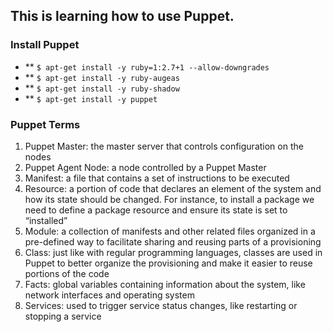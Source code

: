 ## This is learning how to use Puppet.

### Install Puppet
* ** `$ apt-get install -y ruby=1:2.7+1 --allow-downgrades`
* ** `$ apt-get install -y ruby-augeas`
* ** `$ apt-get install -y ruby-shadow`
* ** `$ apt-get install -y puppet`


### Puppet Terms
1. Puppet Master: the master server that controls configuration on the nodes
2. Puppet Agent Node: a node controlled by a Puppet Master
3. Manifest: a file that contains a set of instructions to be executed
4. Resource: a portion of code that declares an element of the system and 
	how its state should be changed. For instance, to install a package we need
	to define a package resource and ensure its state is set to “installed”
5. Module: a collection of manifests and other related files organized in a
	pre-defined way to facilitate sharing and reusing parts of a provisioning
6. Class: just like with regular programming languages, classes are used in Puppet
	to better organize the provisioning and make it easier to reuse portions of the code
7. Facts: global variables containing information about the system, like network
	interfaces and operating system
8. Services: used to trigger service status changes, like restarting or stopping a service



